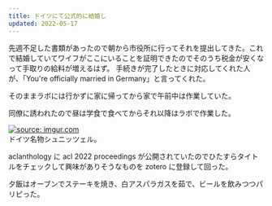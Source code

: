 ```yaml
---
title: ドイツにて公式的に結婚し
updated: 2022-05-17
---
```


先週不足した書類があったので朝から市役所に行ってそれを提出してきた。これで結婚していてワイフがここにいることを証明できたのでそのうち税金が安くなって手取りの給料が増えるはず。
手続きが完了したときに対応してくれた人が、「You're officially married in Germany」と言ってくれた。

そのままラボには行かずに家に帰ってから家で午前中は作業していた。

同僚に誘われたので昼は学食で食べてからそれ以降はラボで作業した。

<a href="https://imgur.com/Ka7RrXl"><img src="https://i.imgur.com/Ka7RrXl.png" title="source: imgur.com" /></a>  
ドイツ名物シュニッツェル。

aclanthology に acl 2022 proceedings が公開されていたのでひたすらタイトルをチェックして興味がありそうなものを zotero に登録して回った。

夕飯はオーブンでステーキを焼き、白アスパラガスを茹で、ビールを飲みつつパリピった。
